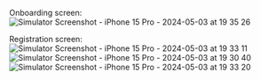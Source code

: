 Onboarding screen:
![Simulator Screenshot - iPhone 15 Pro - 2024-05-03 at 19 35 26](https://github.com/lubko2808/FoodDeliveryApp/assets/113543354/77d25c8d-1b39-411b-8127-8e5d330e5be9)

Registration screen:
![Simulator Screenshot - iPhone 15 Pro - 2024-05-03 at 19 33 11](https://github.com/lubko2808/FoodDeliveryApp/assets/113543354/ed435cc2-c647-4359-be07-d1496fbf9bbe)
![Simulator Screenshot - iPhone 15 Pro - 2024-05-03 at 19 30 40](https://github.com/lubko2808/FoodDeliveryApp/assets/113543354/e3acbc91-ec0c-4bf3-a2d2-5bc87bd4d41b)
![Simulator Screenshot - iPhone 15 Pro - 2024-05-03 at 19 33 20](https://github.com/lubko2808/FoodDeliveryApp/assets/113543354/5339ac1f-4ecd-4077-a9d1-d15750c31b05)

